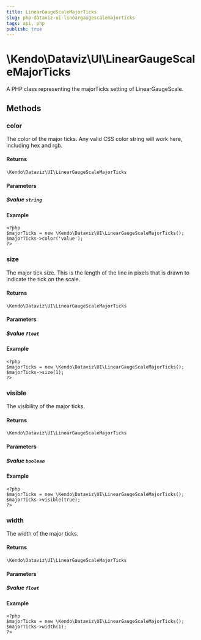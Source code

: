 ```yaml
---
title: LinearGaugeScaleMajorTicks
slug: php-dataviz-ui-lineargaugescalemajorticks
tags: api, php
publish: true
---
```


# \Kendo\Dataviz\UI\LinearGaugeScaleMajorTicks

A PHP class representing the majorTicks setting of LinearGaugeScale.


## Methods

### color
The color of the major ticks.
Any valid CSS color string will work here, including hex and rgb.

#### Returns
`\Kendo\Dataviz\UI\LinearGaugeScaleMajorTicks`

#### Parameters

##### $value `string`



#### Example 
    <?php
    $majorTicks = new \Kendo\Dataviz\UI\LinearGaugeScaleMajorTicks();
    $majorTicks->color('value');
    ?>

### size
The major tick size.
This is the length of the line in pixels that is drawn to indicate the tick on the scale.

#### Returns
`\Kendo\Dataviz\UI\LinearGaugeScaleMajorTicks`

#### Parameters

##### $value `float`



#### Example 
    <?php
    $majorTicks = new \Kendo\Dataviz\UI\LinearGaugeScaleMajorTicks();
    $majorTicks->size(1);
    ?>

### visible
The visibility of the major ticks.

#### Returns
`\Kendo\Dataviz\UI\LinearGaugeScaleMajorTicks`

#### Parameters

##### $value `boolean`



#### Example 
    <?php
    $majorTicks = new \Kendo\Dataviz\UI\LinearGaugeScaleMajorTicks();
    $majorTicks->visible(true);
    ?>

### width
The width of the major ticks.

#### Returns
`\Kendo\Dataviz\UI\LinearGaugeScaleMajorTicks`

#### Parameters

##### $value `float`



#### Example 
    <?php
    $majorTicks = new \Kendo\Dataviz\UI\LinearGaugeScaleMajorTicks();
    $majorTicks->width(1);
    ?>

 
